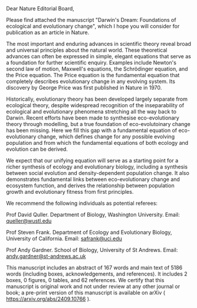 Dear Nature Editorial Board,

Please find attached the manuscript "Darwin's Dream: Foundations of ecological and evolutionary change", which I hope you will consider for publication as an article in Nature.

The most important and enduring advances in scientific theory reveal broad and universal principles about the natural world. These theoretical advances can often be expressed in simple, elegant equations that serve as a foundation for further scientific enquiry. Examples include Newton's second law of motion, Maxwell's equations, the Schrödinger equation, and the Price equation. The Price equation is the fundamental equation that completely describes evolutionary change in any evolving system. Its discovery by George Price was first published in Nature in 1970.

Historically, evolutionary theory has been developed largely separate from ecological theory, despite widespread recognition of the inseparability of ecological and evolutionary phenomena stretching all the way back to Darwin. Recent efforts have been made to synthesise eco-evolutionary theory through modelling, but a true foundation of eco-evolutoinary change has been missing. Here we fill this gap with a fundamental equation of eco-evolutionary change, which defines change for any possible evolving population and from which the fundamental equations of both ecology and evolution can be derived.

We expect that our unifying equation will serve as a starting point for a richer synthesis of ecology and evolutionary biology, including a synthesis between social evolution and density-dependent population change. It also demonstrates fundamental links between eco-evolutionary change and ecosystem function, and derives the relationship between population growth and evolutionary fitness from first principles.


We recommend the following individuals as potential referees:

Prof David Quller. Department of Biology, Washington University. Email: queller@wustl.edu

Prof Steven Frank. Department of Ecology and Evolutionary Biology, University of California. Email: safrank@uci.edu

Prof Andy Gardner. School of Biology, University of St Andrews. Email: andy.gardner@st-andrews.ac.uk

This manuscript includes an abstract of 167 words and main text of 5186 words (including boxes, acknowledgements, and references). It includes 2 boxes, 0 figures, 0 tables, and 62 references. We certify that this manuscript is original work and not under review at any other journal or book; a pre-print version of this manuscript is available on arXiv ( https://arxiv.org/abs/2409.10766 ).
